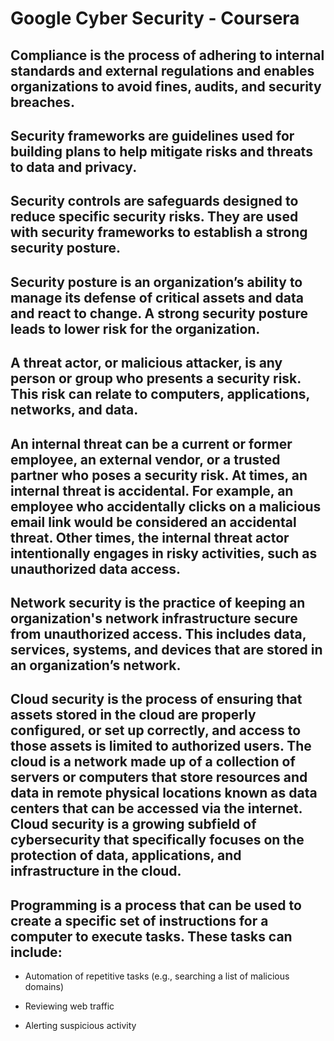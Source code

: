 # Google Cyber Security - Coursera

## Compliance is the process of adhering to internal standards and external regulations and enables organizations to avoid fines, audits, and security breaches.

## Security frameworks are guidelines used for building plans to help mitigate risks and threats to data and privacy.

## Security controls are safeguards designed to reduce specific security risks. They are used with security frameworks to establish a strong security posture.

## Security posture is an organization’s ability to manage its defense of critical assets and data and react to change. A strong security posture leads to lower risk for the organization.

## A threat actor, or malicious attacker, is any person or group who presents a security risk. This risk can relate to computers, applications, networks, and data.

## An internal threat can be a current or former employee, an external vendor, or a trusted partner who poses a security risk. At times, an internal threat is accidental. For example, an employee who accidentally clicks on a malicious email link would be considered an accidental threat. Other times, the internal threat actor intentionally engages in risky activities, such as unauthorized data access.

## Network security is the practice of keeping an organization's network infrastructure secure from unauthorized access. This includes data, services, systems, and devices that are stored in an organization’s network.

## Cloud security is the process of ensuring that assets stored in the cloud are properly configured, or set up correctly, and access to those assets is limited to authorized users. The cloud is a network made up of a collection of servers or computers that store resources and data in remote physical locations known as data centers that can be accessed via the internet. Cloud security is a growing subfield of cybersecurity that specifically focuses on the protection of data, applications, and infrastructure in the cloud.

## Programming is a process that can be used to create a specific set of instructions for a computer to execute tasks. These tasks can include:

+ Automation of repetitive tasks (e.g., searching a list of malicious domains)

+ Reviewing web traffic 

+ Alerting suspicious activity
